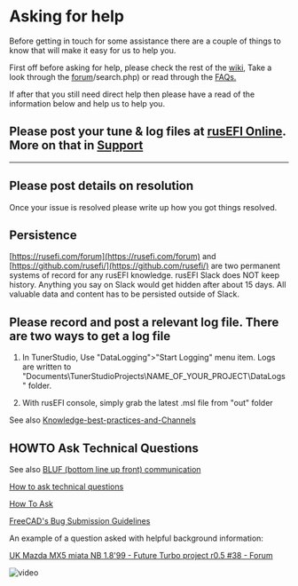 # Asking for help

Before getting in touch for some assistance there are a couple of things to know that will make it easy for us to help you.

First off before asking for help, please check the rest of the [wiki,](HOWTO-Search-on-rusEFI-wiki) Take a look through the [forum](https://rusefi.com/forum)/search.php) or read through the [FAQs.](Pages-FAQ-and-HOWTO)

If after that you still need direct help then please have a read of the information below and help us to help you.

## Please post your tune & log files at [rusEFI Online](Online). More on that in [Support](Support)

---

## Please post details on resolution

Once your issue is resolved please write up how you got things resolved.

## Persistence

[https://rusefi.com/forum](https://rusefi.com/forum) and [https://github.com/rusefi/](https://github.com/rusefi/) are two permanent systems of record for any rusEFI knowledge. rusEFI Slack does NOT keep history. Anything you say on Slack would get hidden after about 15 days. All valuable data and content has to be persisted outside of Slack.

## Please record and post a relevant log file. There are two ways to get a log file

 1) In TunerStudio, Use "DataLogging">"Start Logging" menu item. Logs are written to "Documents\TunerStudioProjects\NAME_OF_YOUR_PROJECT\DataLogs" folder.

 2) With rusEFI console, simply grab the latest .msl file from "out" folder

See also [Knowledge-best-practices-and-Channels](Knowledge-best-practices-and-Channels)

## HOWTO Ask Technical Questions

See also [BLUF (bottom line up front) communication](https://en.wikipedia.org/wiki/BLUF_(communication))

[How to ask technical questions](https://opensource.com/life/16/10/how-ask-technical-questions)

[How To Ask](https://stackoverflow.com/help/how-to-ask)

[FreeCAD's Bug Submission Guidelines](https://forum.freecadweb.org/viewtopic.php?f=3&t=5236)

An example of a question asked with helpful background information:

[UK Mazda MX5 miata NB 1.8'99 - Future Turbo project r0.5 #38 - Forum](https://rusefi.com/forum/viewtopic.php?f=3&t=1282&start=101)

![video](FAQ/images/fantastic-story-video-or-it-never-happened.jpg)

